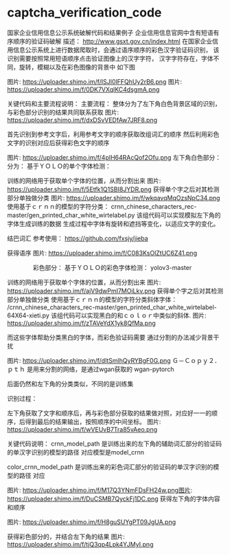 # captcha_verification_code
国家企业信用信息公示系统破解代码和结果例子
企业信用信息官网中含有短语有序顺序的验证码破解
描述：
http://www.gsxt.gov.cn/index.html
在国家企业信用信息公示系统上进行数据爬取时，会通过语序顺序的彩色汉字验证码识别，
该识别需要按照常用短语顺序点击验证图像上的汉字字符，
汉字字符存在，字体不同，旋转，模糊以及在彩色图像的背景中
如下图


图片: https://uploader.shimo.im/f/ISJI0lFFQhUy2rB6.png
图片: https://uploader.shimo.im/f/0DK7VXqlKC4dsgmA.png



关键代码和主要流程说明：
主要流程：
整体分为了左下角白色背景区域的识别，与彩色部分识别的结果共同联系获取
图片: https://uploader.shimo.im/f/dxDSvVEDfAw7JRF8.png

首先识别到参考文字后，利用参考文字的顺序获取改组词汇的顺序
然后利用彩色文字的识别对应后获得彩色文字的顺序

图片: https://uploader.shimo.im/f/4pIH64RAcQof2Ofu.png
左下角白色部分：
分为：
基于ＹＯＬＯ的单个字体检测：

训练的网络用于获取单个字体的位置，从而分割出来
图片: https://uploader.shimo.im/f/5Etfk1Q1SBI8JYDR.png
获得单个字之后对其检测部分单独做分类
图片: https://uploader.shimo.im/f/wkqavqMqOzsNpC34.png
使用基于ｃｒｎｎ的模型的字符分类：
crnn_chinese_characters_rec-master/gen_printed_char_white_wirtelabel.py
该组代码可以实现模拟左下角的字体生成训练的数据
生成过程中字体有旋转和遮挡等变化，以适应文字的变化。

结巴词汇
参考使用：
https://github.com/fxsjy/jieba

获得语序
图片: https://uploader.shimo.im/f/C083KsOlZtUC6Z41.png


　　　　
彩色部分：
基于ＹＯＬＯ的彩色字体检测：
yolov3-master

训练的网络用于获取单个字体的位置，从而分割出来
图片: https://uploader.shimo.im/f/ajV9dwPmI7MOiLkv.png
获得单个字之后对其检测部分单独做分类
使用基于ｃｒｎｎ的模型的字符分类斜体字体：
/crnn_chinese_characters_rec-master/gen_printed_char_white_wirtelabel-64X64-xieti.py
该组代码可以实现黑白的和ｃｏｌｏｒ中类似的斜体.
图片: https://uploader.shimo.im/f/zTAVeYdX1yk8QfMa.png

而这些字体帮助分类黑白的字体，而彩色验证码需要
通过分割的办法减少背景干扰

图片: https://uploader.shimo.im/f/dltSmlhQyRYBgF0G.png
Ｇ－Ｃｏｐｙ２．ｐｔｈ
是用来分割的网络，是通过wgan获取的
wgan-pytorch

后面仍然和左下角的分类类似，不同的是训练集

识别过程：

左下角获取了文字和顺序后，再与彩色部分获取的结果做对照，对应好一一的顺序，后得到最后的结果输出，按照顺序的中间坐标。
图片: https://uploader.shimo.im/f/wVEUvB7Tra85vAeo.png


关键代码说明：
crnn_model_path 是训练出来的左下角的辅助词汇部分的验证码的单汉字识别的模型的路径
对应模型是model_crnn


color_crnn_model_path 是训练出来的彩色词汇部分的验证码的单汉字识别的模型的路径
对应

图片: https://uploader.shimo.im/f/M17Q3YNmFDsFH24w.png图片: https://uploader.shimo.im/f/DuCSMB7QyckFj1DC.png
获得左下角的字体内容和顺序

图片: https://uploader.shimo.im/f/H8guSUYgPT09JgUA.png

获得彩色部分的，并结合左下角的结果
图片: https://uploader.shimo.im/f/tjQ3qp4Lpk4YJMyI.png




